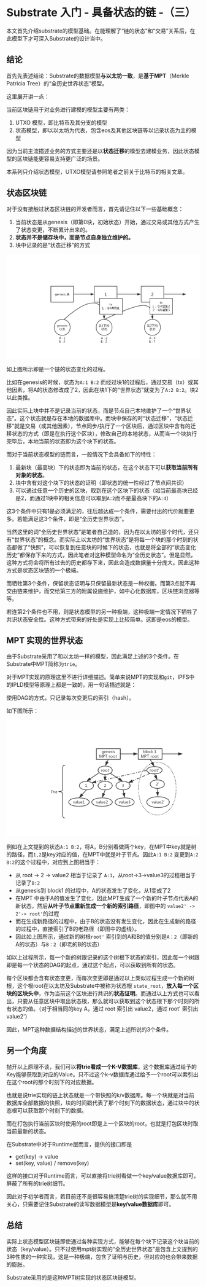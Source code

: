 #  Substrate 入门 - 具备状态的链 -（三）

本文首先介绍substrate的模型基础。在能理解了“链的状态”和“交易”关系后，在此模型下才可深入Substrate的设计当中。

## 结论

首先先表述结论：Substrate的数据模型**与以太坊一致**，是**基于MPT**（Merkle Patricia Tree）的“全历史世界状态”模型。

这里展开讲一点：

当前区块链用于对业务进行建模的模型主要有两类：

1. UTXO 模型，即比特币及其分支的模型
2. 状态模型，即以以太坊为代表，包含eos及其他区块链等以记录状态为主的模型

因为当前主流描述业务的方式主要还是以**状态迁移**的模型去建模业务，因此状态模型的区块链能更容易支持更广泛的场景。

本系列只介绍状态模型，UTXO模型请参照笔者之前关于比特币的相关文章。

## 状态区块链

对于没有接触过状态区块链的开发者而言，首先请记住以下一些基础概念：

1. 当前状态是从genesis（即第0块，初始状态）开始，通过交易或其他方式产生了状态变更，不断累计出来的。
2. **状态并不是储存块中，而是节点自身独立维护的。**
3. 块中记录的是“状态迁移”的方式

![s3_1](imgs/s3_1.png)

如上图所示即是一个链的状态变化的过程。

比如在genesis的时候，状态为`A:1 B:2` 而经过块1的过程后，通过交易（tx）或其他因素，将A的状态修改成了2，因此在块1下的“世界状态”就变为了`A:2 B:2`。块2以此类推。

因此实际上块中并不是记录当前的状态，而是节点自己本地维护了一个“世界状态”。这个状态就是存在本地的数据库中。而块中保存的时“状态迁移”，“状态迁移”就是交易（或其他因素），节点同步/执行了一个区块后，通过区块中含有的迁移状态的方式（即是在执行这个区块），修改自己的本地状态，从而当一个块执行完毕后，本地当前的状态即为这个块下的状态。

而对于当前状态模型的链而言，一般情况下会具备如下的特性：

1. 最新块（最高块）下的状态即为当前的状态，在这个状态下可以**获取当前所有对象的状态**。
2. 块中含有对这个块下的状态的证明（即状态的统一性经过了节点间共识）
3. 可以通过任意一个历史的区块，取到在这个区块下的状态（如当前最高块已经是2，而通过1块中的相关信息可以取到`A:2`而不是最高块下的`A:4`）

这3个条件中只有1是必须满足的，往后越达成一个条件，需要付出的代价就要更多。若能满足这3个条件，即是“全历史世界状态”。

当然这里的词“全历史世界状态”是笔者自己造的，因为在以太坊的那个时代，还只有“世界状态”的概念。而实际上以太坊的“世界状态”是将每一个块的那个时刻的状态都做了“快照”，可以恢复到任意块的时候下的状态，也就是将全部的“状态变化历史”都保存下来的方式，因此笔者对这种模型命名为“全历史状态”。但是显然，这种方式将会将所有过去的历史都存下来，因此会造成数据量十分庞大。因此这种方式是状态区块链的一个极端。

而牺牲第3个条件，保留状态证明与只保留最新状态是一种权衡。而第3点就不再交由链来维护，而交给第三方的附属设施维护，如中心化数据库，区块链浏览器等等。

若连第2个条件也不用，则是状态模型的另一种极端，这种极端一定情况下牺牲了共识状态安全性。这种方式带来的好处是实现上比较简单。这即是eos的模型。

## MPT 实现的世界状态

由于Substrate采用了和以太坊一样的模型，因此满足上述的3个条件。在Substrate中MPT简称为`trie`。

对于MPT实现的原理这里不进行详细描述。简单来说MPT的实现和`git`，IPFS中的IPLD模型等原理上都是一致的，用一句话描述就是：

使用DAG的方式，只记录每次变更后的索引（hash）。

如下图所示：

![s3_2](imgs/s3_2.png)

例如在上文提到的状态`A:1 B:2`，将A，B分别看做两个key，在MPT中key就是树的路径，而`1,2`是key对应的值，在MPT中就是叶子节点。因此`A:1 B:2` 变更到`A:2 B:2`的这个过程中，对应到上图相当于：

* 从 root -> 2 -> value2 相当于记录了 `A:1`，从root->3->value3的过程相当于记录了`B:2`
* 从genesis到 block1 的过程中，A的状态发生了变化，从1变成了2
* 在MPT 中由于A的值发生了变化，因此MPT生成了一个新的叶子节点代表A的新状态，然后**从叶子节点重新生成一个新的索引路径**，即图中的 `value2' -> 2'-> root'`的过程
* 而在生成新路径的过程中，由于B的状态没有发生变化，因此在生成新的路径的过程中，直接索引了B的老路径（即图中的虚线）。
* 因此如上图所示，通过新的树根`root'` 索引到的A和B的值分别是`A：2`（即新的A的状态）与`B：2`（即老的B的状态）

如以上过程所示，每一个新的树跟记录的这个树根下状态的索引，因此每一个树跟即是每一个状态的DAG的起点，通过这个起点，可以获取到所有的状态。

每个区块都会含有状态变更，而每次变更即是通过以上类似过程生成一个新的树根，这个根root在以太坊及Substrate中被称为状态根 `state_root`，**放入每一个区块的区块头中**，作为当前这个区块进行共识的**状态证明**。而通过以上方式也可以看出，只要从任意区块中取出状态根，那么就可以获取到这个状态根下那个时刻的所有状态的值。（对于相当同的key A，通过 root 索引出 value2，通过 root' 索引出 value2'）

因此，MPT这种数据结构描述的世界状态，满足上述所说的3个条件。

## 另一个角度

抛开以上原理不谈，我们可以**将trie看成一个K-V数据库**，这个数据库通过给予的Key能够获取到对应的Value。只不过这个k-v数据库通过给予一个root可以索引出在这个root的那个时刻下的对应数据。

也就是说trie实现的链上状态就是一个带快照的k/v数据库。每一个块就是对当前数据库全部数据的快照，块的时间戳代表了那个时刻下的数据状态，通过块中的状态根可以获取那个时刻下的数据。

而在打包执行当前区块时使用的root即是上一个区块的root，也就是打包区块时取当前最新的状态。

在Substrate中对于Runtime层而言，提供的接口即是

* get(key) -> value
* set(key, value) / remove(key)

这样的接口对于Runtime而言，可以直接将trie树看做一个key/value数据库即可，屏蔽了所有的trie树细节。

因此对于初学者而言，若目前还不是很容易搞清楚trie树的实现细节，那么就不用关心，只需要记住Substrate的读写数据模型是**key/value数据库**即可。

## 总结

实际上状态模型区块链即使通过各种实现方式，能够在每个块下记录这个块当前的状态（key/value）。只不过使用mpt树实现的“全历史世界状态”是包含上文提到的3种性质的一种实现，这是一种极端，包含了证明与历史，但对应的也会带来数据的膨胀。

Substrate采用的是这种MPT树实现的状态区块链模型。









